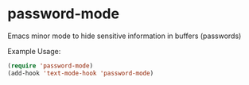 password-mode
=============

Emacs minor mode to hide sensitive information in buffers (passwords)

Example Usage:

```lisp
(require 'password-mode)
(add-hook 'text-mode-hook 'password-mode)
```